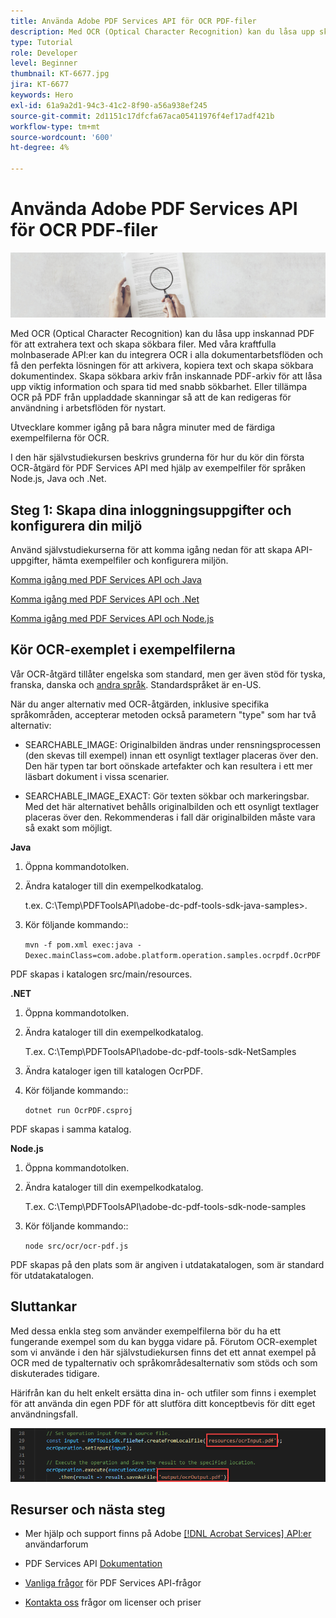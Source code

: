 ```yaml
---
title: Använda Adobe PDF Services API för OCR PDF-filer
description: Med OCR (Optical Character Recognition) kan du låsa upp skannad PDF för att extrahera text och skapa sökbara filer
type: Tutorial
role: Developer
level: Beginner
thumbnail: KT-6677.jpg
jira: KT-6677
keywords: Hero
exl-id: 61a9a2d1-94c3-41c2-8f90-a56a938ef245
source-git-commit: 2d1151c17dfcfa67aca05411976f4ef17adf421b
workflow-type: tm+mt
source-wordcount: '600'
ht-degree: 4%

---
```


# Använda Adobe PDF Services API för OCR PDF-filer

![Skapa PDF Hero-bild](assets/OCR_hero.jpg)

Med OCR (Optical Character Recognition) kan du låsa upp inskannad PDF för att extrahera text och skapa sökbara filer. Med våra kraftfulla molnbaserade API:er kan du integrera OCR i alla dokumentarbetsflöden och få den perfekta lösningen för att arkivera, kopiera text och skapa sökbara dokumentindex. Skapa sökbara arkiv från inskannade PDF-arkiv för att låsa upp viktig information och spara tid med snabb sökbarhet. Eller tillämpa OCR på PDF från uppladdade skanningar så att de kan redigeras för användning i arbetsflöden för nystart.

Utvecklare kommer igång på bara några minuter med de färdiga exempelfilerna för OCR.

I den här självstudiekursen beskrivs grunderna för hur du kör din första OCR-åtgärd för PDF Services API med hjälp av exempelfiler för språken Node.js, Java och .Net.

## Steg 1: Skapa dina inloggningsuppgifter och konfigurera din miljö

Använd självstudiekurserna för att komma igång nedan för att skapa API-uppgifter, hämta exempelfiler och konfigurera miljön.

[Komma igång med PDF Services API och Java](gettingstartedjava.md)

[Komma igång med PDF Services API och .Net](gettingstartednet.md)

[Komma igång med PDF Services API och Node.js](createpdffromhtml.md)

## Kör OCR-exemplet i exempelfilerna

Vår OCR-åtgärd tillåter engelska som standard, men ger även stöd för tyska, franska, danska och [andra språk](https://opensource.adobe.com/pdftools-sdk-docs/release/latest/howtos.html#ocr-with-explicit-language). Standardspråket är en-US.

När du anger alternativ med OCR-åtgärden, inklusive specifika språkområden, accepterar metoden också parametern &quot;type&quot; som har två alternativ:

* SEARCHABLE_IMAGE: Originalbilden ändras under rensningsprocessen (den skevas till exempel) innan ett osynligt textlager placeras över den. Den här typen tar bort oönskade artefakter och kan resultera i ett mer läsbart dokument i vissa scenarier.

* SEARCHABLE_IMAGE_EXACT: Gör texten sökbar och markeringsbar. Med det här alternativet behålls originalbilden och ett osynligt textlager placeras över den. Rekommenderas i fall där originalbilden måste vara så exakt som möjligt.

**Java**

1. Öppna kommandotolken.

1. Ändra kataloger till din exempelkodkatalog.

   t.ex. C:\Temp\PDFToolsAPI\adobe-dc-pdf-tools-sdk-java-samples>.

1. Kör följande kommando::

   `mvn -f pom.xml exec:java -Dexec.mainClass=com.adobe.platform.operation.samples.ocrpdf.OcrPDF`

PDF skapas i katalogen src/main/resources.

**.NET**

1. Öppna kommandotolken.

1. Ändra kataloger till din exempelkodkatalog.

   T.ex. C:\Temp\PDFToolsAPI\adobe-dc-pdf-tools-sdk-NetSamples

1. Ändra kataloger igen till katalogen OcrPDF.

1. Kör följande kommando::

   `dotnet run OcrPDF.csproj`

PDF skapas i samma katalog.

**Node.js**

1. Öppna kommandotolken.

1. Ändra kataloger till din exempelkodkatalog.

   T.ex. C:\Temp\PDFToolsAPI\adobe-dc-pdf-tools-sdk-node-samples

1. Kör följande kommando::

   `node src/ocr/ocr-pdf.js`

PDF skapas på den plats som är angiven i utdatakatalogen, som är standard för utdatakatalogen.

## Sluttankar

Med dessa enkla steg som använder exempelfilerna bör du ha ett fungerande exempel som du kan bygga vidare på. Förutom OCR-exemplet som vi använde i den här självstudiekursen finns det ett annat exempel på OCR med de typalternativ och språkområdesalternativ som stöds och som diskuterades tidigare.

Härifrån kan du helt enkelt ersätta dina in- och utfiler som finns i exemplet för att använda din egen PDF för att slutföra ditt konceptbevis för ditt eget användningsfall.

![Konceptbevis](assets/OCR_poc.png)

## Resurser och nästa steg

* Mer hjälp och support finns på Adobe [[!DNL Acrobat Services] API:er](https://community.adobe.com/t5/document-cloud-sdk/bd-p/Document-Cloud-SDK?page=1&amp;sort=latest_replies&amp;filter=all) användarforum

* PDF Services API [Dokumentation](https://www.adobe.com/go/pdftoolsapi_doc)

* [Vanliga frågor](https://community.adobe.com/t5/document-cloud-sdk/faq-for-document-services-pdf-tools-api/m-p/10726197) för PDF Services API-frågor

* [Kontakta oss](https://www.adobe.com/go/pdftoolsapi_requestform) frågor om licenser och priser
